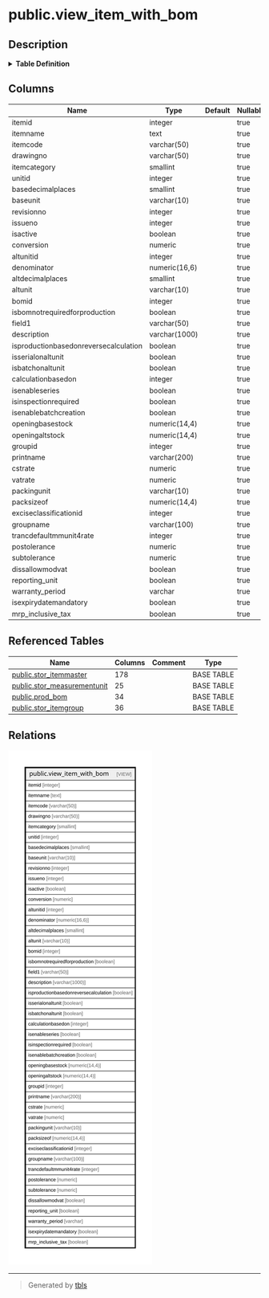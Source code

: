 # public.view_item_with_bom

## Description

<details>
<summary><strong>Table Definition</strong></summary>

```sql
CREATE VIEW view_item_with_bom AS (
 SELECT itm.itemid,
        CASE
            WHEN (COALESCE(itm.isactive, false) = false) THEN ('[INACTIVE] '::text || (itm.itemname)::text)
            ELSE (
            CASE
                WHEN (COALESCE(itm.isauthorized, false) = false) THEN '[UNAUTHORIZED] '::text
                ELSE ''::text
            END || (itm.itemname)::text)
        END AS itemname,
    itm.itemcode,
    itm.drawingno,
    itm.itemcategory,
    itm.unitid,
    bunit.noofdecimalplace AS basedecimalplaces,
    bunit.shortname AS baseunit,
    itm.revisionno,
    itm.issueno,
    itm.isactive,
    COALESCE(itm.conversion, (0)::numeric) AS conversion,
    itm.altunitid,
    itm.denominator,
    aunit.noofdecimalplace AS altdecimalplaces,
    aunit.shortname AS altunit,
    bom.bomid,
    itm.isbomnotrequiredforproduction,
    itm.field1,
    itm.description,
        CASE
            WHEN (bom.isproductionbasedonreversecalculation IS NULL) THEN false
            ELSE bom.isproductionbasedonreversecalculation
        END AS isproductionbasedonreversecalculation,
    COALESCE(itm.isserialonaltunit, false) AS isserialonaltunit,
    COALESCE(itm.isbatchonaltunit, false) AS isbatchonaltunit,
        CASE
            WHEN (bom.calculationbasedon IS NULL) THEN 0
            ELSE (bom.calculationbasedon)::integer
        END AS calculationbasedon,
        CASE
            WHEN (itm.isenableseries IS NULL) THEN false
            ELSE itm.isenableseries
        END AS isenableseries,
    itm.isinspectionrequired,
    itm.isenablebatchcreation,
    itm.openingbasestock,
    itm.openingaltstock,
    itm.groupid,
    itm.printname,
    COALESCE(itm.cstrate, (0)::numeric) AS cstrate,
    COALESCE(itm.vatrate, (0)::numeric) AS vatrate,
    pack.shortname AS packingunit,
    itm.packsizeof,
    itm.exciseclassificationid,
    stor_itemgroup.groupname,
    COALESCE((itm.trancdefaultmmunit4rate)::integer, 0) AS trancdefaultmmunit4rate,
    COALESCE(itm.postolerance, 0.0) AS postolerance,
    COALESCE(itm.subtolerance, 0.0) AS subtolerance,
    COALESCE(itm.dissallowmodvat, false) AS dissallowmodvat,
    itm.reporting_unit,
    itm.warranty_period,
    COALESCE(itm.isexpirydatemandatory, false) AS isexpirydatemandatory,
    itm.mrp_inclusive_tax
   FROM (((((stor_itemmaster itm
     LEFT JOIN stor_measurementunit bunit ON ((itm.unitid = bunit.unitid)))
     LEFT JOIN stor_measurementunit aunit ON ((itm.altunitid = aunit.unitid)))
     LEFT JOIN ( SELECT prod_bom.itemid,
            prod_bom.bomid,
            prod_bom.isproductionbasedonreversecalculation,
            prod_bom.calculationbasedon
           FROM prod_bom
          WHERE ((prod_bom.isactive = true) AND (prod_bom.isauthorized = true))) bom ON ((bom.itemid = itm.itemid)))
     LEFT JOIN stor_measurementunit pack ON ((itm.packinguomid = pack.unitid)))
     LEFT JOIN stor_itemgroup ON ((itm.groupid = stor_itemgroup.groupid)))
)
```

</details>

## Columns

| Name | Type | Default | Nullable | Children | Parents | Comment |
| ---- | ---- | ------- | -------- | -------- | ------- | ------- |
| itemid | integer |  | true |  |  |  |
| itemname | text |  | true |  |  |  |
| itemcode | varchar(50) |  | true |  |  |  |
| drawingno | varchar(50) |  | true |  |  |  |
| itemcategory | smallint |  | true |  |  |  |
| unitid | integer |  | true |  |  |  |
| basedecimalplaces | smallint |  | true |  |  |  |
| baseunit | varchar(10) |  | true |  |  |  |
| revisionno | integer |  | true |  |  |  |
| issueno | integer |  | true |  |  |  |
| isactive | boolean |  | true |  |  |  |
| conversion | numeric |  | true |  |  |  |
| altunitid | integer |  | true |  |  |  |
| denominator | numeric(16,6) |  | true |  |  |  |
| altdecimalplaces | smallint |  | true |  |  |  |
| altunit | varchar(10) |  | true |  |  |  |
| bomid | integer |  | true |  |  |  |
| isbomnotrequiredforproduction | boolean |  | true |  |  |  |
| field1 | varchar(50) |  | true |  |  |  |
| description | varchar(1000) |  | true |  |  |  |
| isproductionbasedonreversecalculation | boolean |  | true |  |  |  |
| isserialonaltunit | boolean |  | true |  |  |  |
| isbatchonaltunit | boolean |  | true |  |  |  |
| calculationbasedon | integer |  | true |  |  |  |
| isenableseries | boolean |  | true |  |  |  |
| isinspectionrequired | boolean |  | true |  |  |  |
| isenablebatchcreation | boolean |  | true |  |  |  |
| openingbasestock | numeric(14,4) |  | true |  |  |  |
| openingaltstock | numeric(14,4) |  | true |  |  |  |
| groupid | integer |  | true |  |  |  |
| printname | varchar(200) |  | true |  |  |  |
| cstrate | numeric |  | true |  |  |  |
| vatrate | numeric |  | true |  |  |  |
| packingunit | varchar(10) |  | true |  |  |  |
| packsizeof | numeric(14,4) |  | true |  |  |  |
| exciseclassificationid | integer |  | true |  |  |  |
| groupname | varchar(100) |  | true |  |  |  |
| trancdefaultmmunit4rate | integer |  | true |  |  |  |
| postolerance | numeric |  | true |  |  |  |
| subtolerance | numeric |  | true |  |  |  |
| dissallowmodvat | boolean |  | true |  |  |  |
| reporting_unit | boolean |  | true |  |  |  |
| warranty_period | varchar |  | true |  |  |  |
| isexpirydatemandatory | boolean |  | true |  |  |  |
| mrp_inclusive_tax | boolean |  | true |  |  |  |

## Referenced Tables

| Name | Columns | Comment | Type |
| ---- | ------- | ------- | ---- |
| [public.stor_itemmaster](public.stor_itemmaster.md) | 178 |  | BASE TABLE |
| [public.stor_measurementunit](public.stor_measurementunit.md) | 25 |  | BASE TABLE |
| [public.prod_bom](public.prod_bom.md) | 34 |  | BASE TABLE |
| [public.stor_itemgroup](public.stor_itemgroup.md) | 36 |  | BASE TABLE |

## Relations

![er](public.view_item_with_bom.svg)

---

> Generated by [tbls](https://github.com/k1LoW/tbls)
